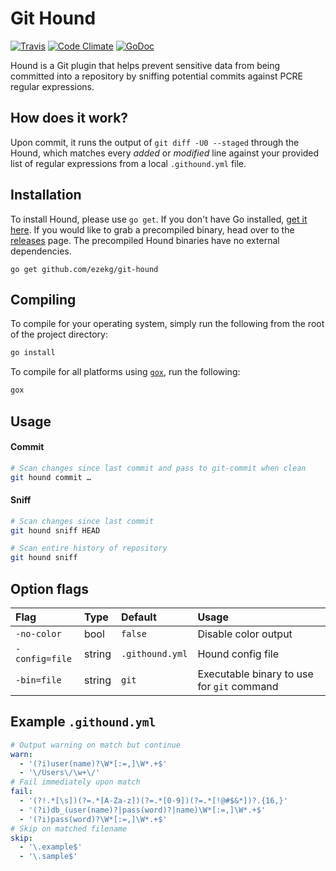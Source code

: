 # Git Hound
[![Travis](https://img.shields.io/travis/ezekg/git-hound.svg?style=flat-square)](https://travis-ci.org/ezekg/git-hound)
[![Code Climate](https://img.shields.io/codeclimate/github/ezekg/git-hound.svg?style=flat-square)](https://codeclimate.com/github/ezekg/git-hound)
[![GoDoc](https://img.shields.io/badge/godoc-reference-blue.svg?style=flat-square)](https://godoc.org/github.com/ezekg/git-hound)

Hound is a Git plugin that helps prevent sensitive data from being committed into a repository by sniffing potential commits against PCRE regular expressions.

## How does it work?
Upon commit, it runs the output of `git diff -U0 --staged` through the Hound, which matches every _added_ or _modified_ line against your provided list of regular expressions from a local `.githound.yml` file.

## Installation
To install Hound, please use `go get`. If you don't have Go installed, [get it here](https://golang.org/dl/). If you would like to grab a precompiled binary, head over to the [releases](https://github.com/ezekg/git-hound/releases) page. The precompiled Hound binaries have no external dependencies.

```
go get github.com/ezekg/git-hound
```

## Compiling
To compile for your operating system, simply run the following from the root of the project directory:
```bash
go install
```

To compile for all platforms using [`gox`](https://github.com/mitchellh/gox), run the following:
```bash
gox
```

## Usage

#### Commit
```bash
# Scan changes since last commit and pass to git-commit when clean
git hound commit …
```

#### Sniff
```bash
# Scan changes since last commit
git hound sniff HEAD

# Scan entire history of repository
git hound sniff
```

## Option flags

| Flag           | Type   | Default         | Usage                                      |
|:---------------|:-------|:----------------|:-------------------------------------------|
| `-no-color`    | bool   | `false`         | Disable color output                       |
| `-config=file` | string | `.githound.yml` | Hound config file                          |
| `-bin=file`    | string | `git`           | Executable binary to use for `git` command |

## Example `.githound.yml`

```yaml
# Output warning on match but continue
warn:
  - '(?i)user(name)?\W*[:=,]\W*.+$'
  - '\/Users\/\w+\/'
# Fail immediately upon match
fail:
  - '(?!.*[\s])(?=.*[A-Za-z])(?=.*[0-9])(?=.*[!@#$&*])?.{16,}'
  - '(?i)db_(user(name)?|pass(word)?|name)\W*[:=,]\W*.+$'
  - '(?i)pass(word)?\W*[:=,]\W*.+$'
# Skip on matched filename
skip:
  - '\.example$'
  - '\.sample$'
```
